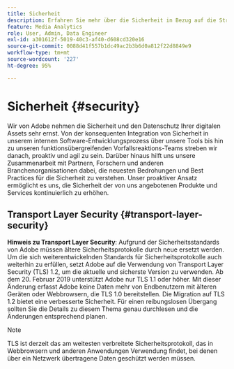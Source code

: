 ```yaml
---
title: Sicherheit
description: Erfahren Sie mehr über die Sicherheit in Bezug auf die Streaming Media-Sammlung
feature: Media Analytics
role: User, Admin, Data Engineer
exl-id: a301612f-5019-40c3-af40-d608cd320e16
source-git-commit: 0088d41f557b1dc49ac2b3b6d0a812f22d8849e9
workflow-type: tm+mt
source-wordcount: '227'
ht-degree: 95%

---
```


# Sicherheit {#security}

Wir von Adobe nehmen die Sicherheit und den Datenschutz Ihrer digitalen Assets sehr ernst. Von der konsequenten Integration von Sicherheit in unserem internen Software-Entwicklungsprozess über unsere Tools bis hin zu unseren funktionsübergreifenden Vorfallsreaktions-Teams streben wir danach, proaktiv und agil zu sein. Darüber hinaus hilft uns unsere Zusammenarbeit mit Partnern, Forschern und anderen Branchenorganisationen dabei, die neuesten Bedrohungen und Best Practices für die Sicherheit zu verstehen. Unser proaktiver Ansatz ermöglicht es uns, die Sicherheit der von uns angebotenen Produkte und Services kontinuierlich zu erhöhen.


## Transport Layer Security {#transport-layer-security}

**Hinweis zu Transport Layer Security**: Aufgrund der Sicherheitsstandards von Adobe müssen ältere Sicherheitsprotokolle durch neue ersetzt werden. Um die sich weiterentwickelnden Standards für Sicherheitsprotokolle auch weiterhin zu erfüllen, setzt Adobe auf die Verwendung von Transport Layer Security (TLS) 1.2, um die aktuelle und sicherste Version zu verwenden. Ab dem 20. Februar 2019 unterstützt Adobe nur TLS 1.1 oder höher. Mit dieser Änderung erfasst Adobe keine Daten mehr von Endbenutzern mit älteren Geräten oder Webbrowsern, die TLS 1.0 bereitstellen. Die Migration auf TLS 1.2 bietet eine verbesserte Sicherheit. Für einen reibungslosen Übergang sollten Sie die Details zu diesem Thema genau durchlesen und die Änderungen entsprechend planen.

>[!NOTE]
>
>TLS ist derzeit das am weitesten verbreitete Sicherheitsprotokoll, das in Webbrowsern und anderen Anwendungen Verwendung findet, bei denen über ein Netzwerk übertragene Daten geschützt werden müssen.
